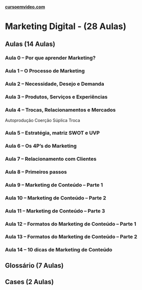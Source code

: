 #### [cursoemvideo.com](https://www.cursoemvideo.com/course/)

# Marketing Digital - (28 Aulas)

## Aulas (14 Aulas)

### Aula 0 – Por que aprender Marketing?

### Aula 1 – O Processo de Marketing

### Aula 2 – Necessidade, Desejo e Demanda

### Aula 3 – Produtos, Serviços e Experiências

### Aula 4 – Trocas, Relacionamentos e Mercados
Autoprodução
Coerção
Súplica
Troca
### Aula 5 – Estratégia, matriz SWOT e UVP
### Aula 6 – Os 4P’s do Marketing
### Aula 7 – Relacionamento com Clientes
### Aula 8 – Primeiros passos
### Aula 9 – Marketing de Conteúdo – Parte 1
### Aula 10 – Marketing de Conteúdo – Parte 2
### Aula 11 – Marketing de Conteúdo – Parte 3
### Aula 12 – Formatos do Marketing de Conteúdo – Parte 1
### Aula 13 – Formatos do Marketing de Conteúdo – Parte 2
### Aula 14 – 10 dicas de Marketing de Conteúdo

## Glossário (7 Aulas)

## Cases (2 Aulas)